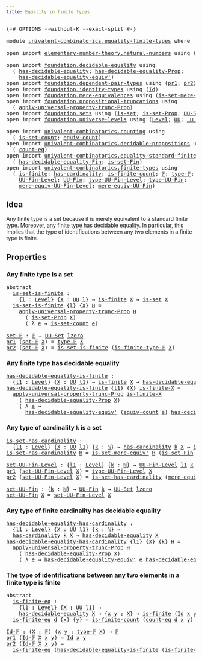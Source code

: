 ```yaml
---
title: Equality in finite types
---
```


<pre class="Agda"><a id="50" class="Symbol">{-#</a> <a id="54" class="Keyword">OPTIONS</a> <a id="62" class="Pragma">--without-K</a> <a id="74" class="Pragma">--exact-split</a> <a id="88" class="Symbol">#-}</a>

<a id="93" class="Keyword">module</a> <a id="100" href="univalent-combinatorics.equality-finite-types.html" class="Module">univalent-combinatorics.equality-finite-types</a> <a id="146" class="Keyword">where</a>

<a id="153" class="Keyword">open</a> <a id="158" class="Keyword">import</a> <a id="165" href="elementary-number-theory.natural-numbers.html" class="Module">elementary-number-theory.natural-numbers</a> <a id="206" class="Keyword">using</a> <a id="212" class="Symbol">(</a><a id="213" href="elementary-number-theory.natural-numbers.html#1444" class="Datatype">ℕ</a><a id="214" class="Symbol">)</a>

<a id="217" class="Keyword">open</a> <a id="222" class="Keyword">import</a> <a id="229" href="foundation.decidable-equality.html" class="Module">foundation.decidable-equality</a> <a id="259" class="Keyword">using</a>
  <a id="267" class="Symbol">(</a> <a id="269" href="foundation.decidable-equality.html#1785" class="Function">has-decidable-equality</a><a id="291" class="Symbol">;</a> <a id="293" href="foundation.decidable-equality.html#7766" class="Function">has-decidable-equality-Prop</a><a id="320" class="Symbol">;</a>
    <a id="326" href="foundation.decidable-equality.html#4811" class="Function">has-decidable-equality-equiv&#39;</a><a id="355" class="Symbol">)</a>
<a id="357" class="Keyword">open</a> <a id="362" class="Keyword">import</a> <a id="369" href="foundation.dependent-pair-types.html" class="Module">foundation.dependent-pair-types</a> <a id="401" class="Keyword">using</a> <a id="407" class="Symbol">(</a><a id="408" href="foundation-core.dependent-pair-types.html#592" class="Field">pr1</a><a id="411" class="Symbol">;</a> <a id="413" href="foundation-core.dependent-pair-types.html#604" class="Field">pr2</a><a id="416" class="Symbol">)</a>
<a id="418" class="Keyword">open</a> <a id="423" class="Keyword">import</a> <a id="430" href="foundation.identity-types.html" class="Module">foundation.identity-types</a> <a id="456" class="Keyword">using</a> <a id="462" class="Symbol">(</a><a id="463" href="foundation-core.identity-types.html#641" class="Datatype">Id</a><a id="465" class="Symbol">)</a>
<a id="467" class="Keyword">open</a> <a id="472" class="Keyword">import</a> <a id="479" href="foundation.mere-equivalences.html" class="Module">foundation.mere-equivalences</a> <a id="508" class="Keyword">using</a> <a id="514" class="Symbol">(</a><a id="515" href="foundation.mere-equivalences.html#3465" class="Function">is-set-mere-equiv&#39;</a><a id="533" class="Symbol">)</a>
<a id="535" class="Keyword">open</a> <a id="540" class="Keyword">import</a> <a id="547" href="foundation.propositional-truncations.html" class="Module">foundation.propositional-truncations</a> <a id="584" class="Keyword">using</a>
  <a id="592" class="Symbol">(</a> <a id="594" href="foundation.propositional-truncations.html#5581" class="Function">apply-universal-property-trunc-Prop</a><a id="629" class="Symbol">)</a>
<a id="631" class="Keyword">open</a> <a id="636" class="Keyword">import</a> <a id="643" href="foundation.sets.html" class="Module">foundation.sets</a> <a id="659" class="Keyword">using</a> <a id="665" class="Symbol">(</a><a id="666" href="foundation-core.sets.html#1099" class="Function">is-set</a><a id="672" class="Symbol">;</a> <a id="674" href="foundation.sets.html#2150" class="Function">is-set-Prop</a><a id="685" class="Symbol">;</a> <a id="687" href="foundation-core.sets.html#1177" class="Function">UU-Set</a><a id="693" class="Symbol">)</a>
<a id="695" class="Keyword">open</a> <a id="700" class="Keyword">import</a> <a id="707" href="foundation.universe-levels.html" class="Module">foundation.universe-levels</a> <a id="734" class="Keyword">using</a> <a id="740" class="Symbol">(</a><a id="741" href="Agda.Primitive.html#597" class="Postulate">Level</a><a id="746" class="Symbol">;</a> <a id="748" href="foundation-core.universe-levels.html#222" class="Primitive">UU</a><a id="750" class="Symbol">;</a> <a id="752" href="Agda.Primitive.html#810" class="Primitive Operator">_⊔_</a><a id="755" class="Symbol">;</a> <a id="757" href="Agda.Primitive.html#764" class="Primitive">lzero</a><a id="762" class="Symbol">)</a>

<a id="765" class="Keyword">open</a> <a id="770" class="Keyword">import</a> <a id="777" href="univalent-combinatorics.counting.html" class="Module">univalent-combinatorics.counting</a> <a id="810" class="Keyword">using</a>
  <a id="818" class="Symbol">(</a> <a id="820" href="univalent-combinatorics.counting.html#2336" class="Function">is-set-count</a><a id="832" class="Symbol">;</a> <a id="834" href="univalent-combinatorics.counting.html#1956" class="Function">equiv-count</a><a id="845" class="Symbol">)</a>
<a id="847" class="Keyword">open</a> <a id="852" class="Keyword">import</a> <a id="859" href="univalent-combinatorics.decidable-propositions.html" class="Module">univalent-combinatorics.decidable-propositions</a> <a id="906" class="Keyword">using</a>
  <a id="914" class="Symbol">(</a> <a id="916" href="univalent-combinatorics.decidable-propositions.html#2360" class="Function">count-eq</a><a id="924" class="Symbol">)</a>
<a id="926" class="Keyword">open</a> <a id="931" class="Keyword">import</a> <a id="938" href="univalent-combinatorics.equality-standard-finite-types.html" class="Module">univalent-combinatorics.equality-standard-finite-types</a> <a id="993" class="Keyword">using</a>
  <a id="1001" class="Symbol">(</a> <a id="1003" href="univalent-combinatorics.equality-standard-finite-types.html#2893" class="Function">has-decidable-equality-Fin</a><a id="1029" class="Symbol">;</a> <a id="1031" href="univalent-combinatorics.equality-standard-finite-types.html#3633" class="Function">is-set-Fin</a><a id="1041" class="Symbol">)</a>
<a id="1043" class="Keyword">open</a> <a id="1048" class="Keyword">import</a> <a id="1055" href="univalent-combinatorics.finite-types.html" class="Module">univalent-combinatorics.finite-types</a> <a id="1092" class="Keyword">using</a>
  <a id="1100" class="Symbol">(</a> <a id="1102" href="univalent-combinatorics.finite-types.html#3715" class="Function">is-finite</a><a id="1111" class="Symbol">;</a> <a id="1113" href="univalent-combinatorics.finite-types.html#4443" class="Function">has-cardinality</a><a id="1128" class="Symbol">;</a> <a id="1130" href="univalent-combinatorics.finite-types.html#3954" class="Function">is-finite-count</a><a id="1145" class="Symbol">;</a> <a id="1147" href="univalent-combinatorics.finite-types.html#4106" class="Function">𝔽</a><a id="1148" class="Symbol">;</a> <a id="1150" href="univalent-combinatorics.finite-types.html#4154" class="Function">type-𝔽</a><a id="1156" class="Symbol">;</a> <a id="1158" href="univalent-combinatorics.finite-types.html#4205" class="Function">is-finite-type-𝔽</a><a id="1174" class="Symbol">;</a>
    <a id="1180" href="univalent-combinatorics.finite-types.html#4620" class="Function">UU-Fin-Level</a><a id="1192" class="Symbol">;</a> <a id="1194" href="univalent-combinatorics.finite-types.html#5061" class="Function">UU-Fin</a><a id="1200" class="Symbol">;</a> <a id="1202" href="univalent-combinatorics.finite-types.html#4715" class="Function">type-UU-Fin-Level</a><a id="1219" class="Symbol">;</a> <a id="1221" href="univalent-combinatorics.finite-types.html#5123" class="Function">type-UU-Fin</a><a id="1232" class="Symbol">;</a>
    <a id="1238" href="univalent-combinatorics.finite-types.html#4821" class="Function">mere-equiv-UU-Fin-Level</a><a id="1261" class="Symbol">;</a> <a id="1263" href="univalent-combinatorics.finite-types.html#5201" class="Function">mere-equiv-UU-Fin</a><a id="1280" class="Symbol">)</a>
</pre>
## Idea

Any finite type is a set because it is merely equivalent to a standard finite type. Moreover, any finite type has decidable equality. In particular, this implies that the type of identifications between any two elements in a finite type is finite.

## Properties

### Any finite type is a set

<pre class="Agda"><a id="1598" class="Keyword">abstract</a>
  <a id="is-set-is-finite"></a><a id="1609" href="univalent-combinatorics.equality-finite-types.html#1609" class="Function">is-set-is-finite</a> <a id="1626" class="Symbol">:</a>
    <a id="1632" class="Symbol">{</a><a id="1633" href="univalent-combinatorics.equality-finite-types.html#1633" class="Bound">l</a> <a id="1635" class="Symbol">:</a> <a id="1637" href="Agda.Primitive.html#597" class="Postulate">Level</a><a id="1642" class="Symbol">}</a> <a id="1644" class="Symbol">{</a><a id="1645" href="univalent-combinatorics.equality-finite-types.html#1645" class="Bound">X</a> <a id="1647" class="Symbol">:</a> <a id="1649" href="foundation-core.universe-levels.html#222" class="Primitive">UU</a> <a id="1652" href="univalent-combinatorics.equality-finite-types.html#1633" class="Bound">l</a><a id="1653" class="Symbol">}</a> <a id="1655" class="Symbol">→</a> <a id="1657" href="univalent-combinatorics.finite-types.html#3715" class="Function">is-finite</a> <a id="1667" href="univalent-combinatorics.equality-finite-types.html#1645" class="Bound">X</a> <a id="1669" class="Symbol">→</a> <a id="1671" href="foundation-core.sets.html#1099" class="Function">is-set</a> <a id="1678" href="univalent-combinatorics.equality-finite-types.html#1645" class="Bound">X</a>
  <a id="1682" href="univalent-combinatorics.equality-finite-types.html#1609" class="Function">is-set-is-finite</a> <a id="1699" class="Symbol">{</a><a id="1700" href="univalent-combinatorics.equality-finite-types.html#1700" class="Bound">l</a><a id="1701" class="Symbol">}</a> <a id="1703" class="Symbol">{</a><a id="1704" href="univalent-combinatorics.equality-finite-types.html#1704" class="Bound">X</a><a id="1705" class="Symbol">}</a> <a id="1707" href="univalent-combinatorics.equality-finite-types.html#1707" class="Bound">H</a> <a id="1709" class="Symbol">=</a>
    <a id="1715" href="foundation.propositional-truncations.html#5581" class="Function">apply-universal-property-trunc-Prop</a> <a id="1751" href="univalent-combinatorics.equality-finite-types.html#1707" class="Bound">H</a>
      <a id="1759" class="Symbol">(</a> <a id="1761" href="foundation.sets.html#2150" class="Function">is-set-Prop</a> <a id="1773" href="univalent-combinatorics.equality-finite-types.html#1704" class="Bound">X</a><a id="1774" class="Symbol">)</a>
      <a id="1782" class="Symbol">(</a> <a id="1784" class="Symbol">λ</a> <a id="1786" href="univalent-combinatorics.equality-finite-types.html#1786" class="Bound">e</a> <a id="1788" class="Symbol">→</a> <a id="1790" href="univalent-combinatorics.counting.html#2336" class="Function">is-set-count</a> <a id="1803" href="univalent-combinatorics.equality-finite-types.html#1786" class="Bound">e</a><a id="1804" class="Symbol">)</a>

<a id="set-𝔽"></a><a id="1807" href="univalent-combinatorics.equality-finite-types.html#1807" class="Function">set-𝔽</a> <a id="1813" class="Symbol">:</a> <a id="1815" href="univalent-combinatorics.finite-types.html#4106" class="Function">𝔽</a> <a id="1817" class="Symbol">→</a> <a id="1819" href="foundation-core.sets.html#1177" class="Function">UU-Set</a> <a id="1826" href="Agda.Primitive.html#764" class="Primitive">lzero</a>
<a id="1832" href="foundation-core.dependent-pair-types.html#592" class="Field">pr1</a> <a id="1836" class="Symbol">(</a><a id="1837" href="univalent-combinatorics.equality-finite-types.html#1807" class="Function">set-𝔽</a> <a id="1843" href="univalent-combinatorics.equality-finite-types.html#1843" class="Bound">X</a><a id="1844" class="Symbol">)</a> <a id="1846" class="Symbol">=</a> <a id="1848" href="univalent-combinatorics.finite-types.html#4154" class="Function">type-𝔽</a> <a id="1855" href="univalent-combinatorics.equality-finite-types.html#1843" class="Bound">X</a>
<a id="1857" href="foundation-core.dependent-pair-types.html#604" class="Field">pr2</a> <a id="1861" class="Symbol">(</a><a id="1862" href="univalent-combinatorics.equality-finite-types.html#1807" class="Function">set-𝔽</a> <a id="1868" href="univalent-combinatorics.equality-finite-types.html#1868" class="Bound">X</a><a id="1869" class="Symbol">)</a> <a id="1871" class="Symbol">=</a> <a id="1873" href="univalent-combinatorics.equality-finite-types.html#1609" class="Function">is-set-is-finite</a> <a id="1890" class="Symbol">(</a><a id="1891" href="univalent-combinatorics.finite-types.html#4205" class="Function">is-finite-type-𝔽</a> <a id="1908" href="univalent-combinatorics.equality-finite-types.html#1868" class="Bound">X</a><a id="1909" class="Symbol">)</a>
</pre>
### Any finite type has decidable equality

<pre class="Agda"><a id="has-decidable-equality-is-finite"></a><a id="1968" href="univalent-combinatorics.equality-finite-types.html#1968" class="Function">has-decidable-equality-is-finite</a> <a id="2001" class="Symbol">:</a>
  <a id="2005" class="Symbol">{</a><a id="2006" href="univalent-combinatorics.equality-finite-types.html#2006" class="Bound">l1</a> <a id="2009" class="Symbol">:</a> <a id="2011" href="Agda.Primitive.html#597" class="Postulate">Level</a><a id="2016" class="Symbol">}</a> <a id="2018" class="Symbol">{</a><a id="2019" href="univalent-combinatorics.equality-finite-types.html#2019" class="Bound">X</a> <a id="2021" class="Symbol">:</a> <a id="2023" href="foundation-core.universe-levels.html#222" class="Primitive">UU</a> <a id="2026" href="univalent-combinatorics.equality-finite-types.html#2006" class="Bound">l1</a><a id="2028" class="Symbol">}</a> <a id="2030" class="Symbol">→</a> <a id="2032" href="univalent-combinatorics.finite-types.html#3715" class="Function">is-finite</a> <a id="2042" href="univalent-combinatorics.equality-finite-types.html#2019" class="Bound">X</a> <a id="2044" class="Symbol">→</a> <a id="2046" href="foundation.decidable-equality.html#1785" class="Function">has-decidable-equality</a> <a id="2069" href="univalent-combinatorics.equality-finite-types.html#2019" class="Bound">X</a>
<a id="2071" href="univalent-combinatorics.equality-finite-types.html#1968" class="Function">has-decidable-equality-is-finite</a> <a id="2104" class="Symbol">{</a><a id="2105" href="univalent-combinatorics.equality-finite-types.html#2105" class="Bound">l1</a><a id="2107" class="Symbol">}</a> <a id="2109" class="Symbol">{</a><a id="2110" href="univalent-combinatorics.equality-finite-types.html#2110" class="Bound">X</a><a id="2111" class="Symbol">}</a> <a id="2113" href="univalent-combinatorics.equality-finite-types.html#2113" class="Bound">is-finite-X</a> <a id="2125" class="Symbol">=</a>
  <a id="2129" href="foundation.propositional-truncations.html#5581" class="Function">apply-universal-property-trunc-Prop</a> <a id="2165" href="univalent-combinatorics.equality-finite-types.html#2113" class="Bound">is-finite-X</a>
    <a id="2181" class="Symbol">(</a> <a id="2183" href="foundation.decidable-equality.html#7766" class="Function">has-decidable-equality-Prop</a> <a id="2211" href="univalent-combinatorics.equality-finite-types.html#2110" class="Bound">X</a><a id="2212" class="Symbol">)</a>
    <a id="2218" class="Symbol">(</a> <a id="2220" class="Symbol">λ</a> <a id="2222" href="univalent-combinatorics.equality-finite-types.html#2222" class="Bound">e</a> <a id="2224" class="Symbol">→</a>
      <a id="2232" href="foundation.decidable-equality.html#4811" class="Function">has-decidable-equality-equiv&#39;</a> <a id="2262" class="Symbol">(</a><a id="2263" href="univalent-combinatorics.counting.html#1956" class="Function">equiv-count</a> <a id="2275" href="univalent-combinatorics.equality-finite-types.html#2222" class="Bound">e</a><a id="2276" class="Symbol">)</a> <a id="2278" href="univalent-combinatorics.equality-standard-finite-types.html#2893" class="Function">has-decidable-equality-Fin</a><a id="2304" class="Symbol">)</a>
</pre>
### Any type of cardinality `k` is a set

<pre class="Agda"><a id="is-set-has-cardinality"></a><a id="2361" href="univalent-combinatorics.equality-finite-types.html#2361" class="Function">is-set-has-cardinality</a> <a id="2384" class="Symbol">:</a>
  <a id="2388" class="Symbol">{</a><a id="2389" href="univalent-combinatorics.equality-finite-types.html#2389" class="Bound">l1</a> <a id="2392" class="Symbol">:</a> <a id="2394" href="Agda.Primitive.html#597" class="Postulate">Level</a><a id="2399" class="Symbol">}</a> <a id="2401" class="Symbol">{</a><a id="2402" href="univalent-combinatorics.equality-finite-types.html#2402" class="Bound">X</a> <a id="2404" class="Symbol">:</a> <a id="2406" href="foundation-core.universe-levels.html#222" class="Primitive">UU</a> <a id="2409" href="univalent-combinatorics.equality-finite-types.html#2389" class="Bound">l1</a><a id="2411" class="Symbol">}</a> <a id="2413" class="Symbol">{</a><a id="2414" href="univalent-combinatorics.equality-finite-types.html#2414" class="Bound">k</a> <a id="2416" class="Symbol">:</a> <a id="2418" href="elementary-number-theory.natural-numbers.html#1444" class="Datatype">ℕ</a><a id="2419" class="Symbol">}</a> <a id="2421" class="Symbol">→</a> <a id="2423" href="univalent-combinatorics.finite-types.html#4443" class="Function">has-cardinality</a> <a id="2439" href="univalent-combinatorics.equality-finite-types.html#2414" class="Bound">k</a> <a id="2441" href="univalent-combinatorics.equality-finite-types.html#2402" class="Bound">X</a> <a id="2443" class="Symbol">→</a> <a id="2445" href="foundation-core.sets.html#1099" class="Function">is-set</a> <a id="2452" href="univalent-combinatorics.equality-finite-types.html#2402" class="Bound">X</a>
<a id="2454" href="univalent-combinatorics.equality-finite-types.html#2361" class="Function">is-set-has-cardinality</a> <a id="2477" href="univalent-combinatorics.equality-finite-types.html#2477" class="Bound">H</a> <a id="2479" class="Symbol">=</a> <a id="2481" href="foundation.mere-equivalences.html#3465" class="Function">is-set-mere-equiv&#39;</a> <a id="2500" href="univalent-combinatorics.equality-finite-types.html#2477" class="Bound">H</a> <a id="2502" class="Symbol">(</a><a id="2503" href="univalent-combinatorics.equality-standard-finite-types.html#3633" class="Function">is-set-Fin</a> <a id="2514" class="Symbol">_)</a>

<a id="set-UU-Fin-Level"></a><a id="2518" href="univalent-combinatorics.equality-finite-types.html#2518" class="Function">set-UU-Fin-Level</a> <a id="2535" class="Symbol">:</a> <a id="2537" class="Symbol">{</a><a id="2538" href="univalent-combinatorics.equality-finite-types.html#2538" class="Bound">l1</a> <a id="2541" class="Symbol">:</a> <a id="2543" href="Agda.Primitive.html#597" class="Postulate">Level</a><a id="2548" class="Symbol">}</a> <a id="2550" class="Symbol">{</a><a id="2551" href="univalent-combinatorics.equality-finite-types.html#2551" class="Bound">k</a> <a id="2553" class="Symbol">:</a> <a id="2555" href="elementary-number-theory.natural-numbers.html#1444" class="Datatype">ℕ</a><a id="2556" class="Symbol">}</a> <a id="2558" class="Symbol">→</a> <a id="2560" href="univalent-combinatorics.finite-types.html#4620" class="Function">UU-Fin-Level</a> <a id="2573" href="univalent-combinatorics.equality-finite-types.html#2538" class="Bound">l1</a> <a id="2576" href="univalent-combinatorics.equality-finite-types.html#2551" class="Bound">k</a> <a id="2578" class="Symbol">→</a> <a id="2580" href="foundation-core.sets.html#1177" class="Function">UU-Set</a> <a id="2587" href="univalent-combinatorics.equality-finite-types.html#2538" class="Bound">l1</a>
<a id="2590" href="foundation-core.dependent-pair-types.html#592" class="Field">pr1</a> <a id="2594" class="Symbol">(</a><a id="2595" href="univalent-combinatorics.equality-finite-types.html#2518" class="Function">set-UU-Fin-Level</a> <a id="2612" href="univalent-combinatorics.equality-finite-types.html#2612" class="Bound">X</a><a id="2613" class="Symbol">)</a> <a id="2615" class="Symbol">=</a> <a id="2617" href="univalent-combinatorics.finite-types.html#4715" class="Function">type-UU-Fin-Level</a> <a id="2635" href="univalent-combinatorics.equality-finite-types.html#2612" class="Bound">X</a>
<a id="2637" href="foundation-core.dependent-pair-types.html#604" class="Field">pr2</a> <a id="2641" class="Symbol">(</a><a id="2642" href="univalent-combinatorics.equality-finite-types.html#2518" class="Function">set-UU-Fin-Level</a> <a id="2659" href="univalent-combinatorics.equality-finite-types.html#2659" class="Bound">X</a><a id="2660" class="Symbol">)</a> <a id="2662" class="Symbol">=</a> <a id="2664" href="univalent-combinatorics.equality-finite-types.html#2361" class="Function">is-set-has-cardinality</a> <a id="2687" class="Symbol">(</a><a id="2688" href="univalent-combinatorics.finite-types.html#4821" class="Function">mere-equiv-UU-Fin-Level</a> <a id="2712" href="univalent-combinatorics.equality-finite-types.html#2659" class="Bound">X</a><a id="2713" class="Symbol">)</a>

<a id="set-UU-Fin"></a><a id="2716" href="univalent-combinatorics.equality-finite-types.html#2716" class="Function">set-UU-Fin</a> <a id="2727" class="Symbol">:</a> <a id="2729" class="Symbol">{</a><a id="2730" href="univalent-combinatorics.equality-finite-types.html#2730" class="Bound">k</a> <a id="2732" class="Symbol">:</a> <a id="2734" href="elementary-number-theory.natural-numbers.html#1444" class="Datatype">ℕ</a><a id="2735" class="Symbol">}</a> <a id="2737" class="Symbol">→</a> <a id="2739" href="univalent-combinatorics.finite-types.html#5061" class="Function">UU-Fin</a> <a id="2746" href="univalent-combinatorics.equality-finite-types.html#2730" class="Bound">k</a> <a id="2748" class="Symbol">→</a> <a id="2750" href="foundation-core.sets.html#1177" class="Function">UU-Set</a> <a id="2757" href="Agda.Primitive.html#764" class="Primitive">lzero</a>
<a id="2763" href="univalent-combinatorics.equality-finite-types.html#2716" class="Function">set-UU-Fin</a> <a id="2774" href="univalent-combinatorics.equality-finite-types.html#2774" class="Bound">X</a> <a id="2776" class="Symbol">=</a> <a id="2778" href="univalent-combinatorics.equality-finite-types.html#2518" class="Function">set-UU-Fin-Level</a> <a id="2795" href="univalent-combinatorics.equality-finite-types.html#2774" class="Bound">X</a>
</pre>
### Any type of finite cardinality has decidable equality

<pre class="Agda"><a id="has-decidable-equality-has-cardinality"></a><a id="2869" href="univalent-combinatorics.equality-finite-types.html#2869" class="Function">has-decidable-equality-has-cardinality</a> <a id="2908" class="Symbol">:</a>
  <a id="2912" class="Symbol">{</a><a id="2913" href="univalent-combinatorics.equality-finite-types.html#2913" class="Bound">l1</a> <a id="2916" class="Symbol">:</a> <a id="2918" href="Agda.Primitive.html#597" class="Postulate">Level</a><a id="2923" class="Symbol">}</a> <a id="2925" class="Symbol">{</a><a id="2926" href="univalent-combinatorics.equality-finite-types.html#2926" class="Bound">X</a> <a id="2928" class="Symbol">:</a> <a id="2930" href="foundation-core.universe-levels.html#222" class="Primitive">UU</a> <a id="2933" href="univalent-combinatorics.equality-finite-types.html#2913" class="Bound">l1</a><a id="2935" class="Symbol">}</a> <a id="2937" class="Symbol">{</a><a id="2938" href="univalent-combinatorics.equality-finite-types.html#2938" class="Bound">k</a> <a id="2940" class="Symbol">:</a> <a id="2942" href="elementary-number-theory.natural-numbers.html#1444" class="Datatype">ℕ</a><a id="2943" class="Symbol">}</a> <a id="2945" class="Symbol">→</a>
  <a id="2949" href="univalent-combinatorics.finite-types.html#4443" class="Function">has-cardinality</a> <a id="2965" href="univalent-combinatorics.equality-finite-types.html#2938" class="Bound">k</a> <a id="2967" href="univalent-combinatorics.equality-finite-types.html#2926" class="Bound">X</a> <a id="2969" class="Symbol">→</a> <a id="2971" href="foundation.decidable-equality.html#1785" class="Function">has-decidable-equality</a> <a id="2994" href="univalent-combinatorics.equality-finite-types.html#2926" class="Bound">X</a>
<a id="2996" href="univalent-combinatorics.equality-finite-types.html#2869" class="Function">has-decidable-equality-has-cardinality</a> <a id="3035" class="Symbol">{</a><a id="3036" href="univalent-combinatorics.equality-finite-types.html#3036" class="Bound">l1</a><a id="3038" class="Symbol">}</a> <a id="3040" class="Symbol">{</a><a id="3041" href="univalent-combinatorics.equality-finite-types.html#3041" class="Bound">X</a><a id="3042" class="Symbol">}</a> <a id="3044" class="Symbol">{</a><a id="3045" href="univalent-combinatorics.equality-finite-types.html#3045" class="Bound">k</a><a id="3046" class="Symbol">}</a> <a id="3048" href="univalent-combinatorics.equality-finite-types.html#3048" class="Bound">H</a> <a id="3050" class="Symbol">=</a>
  <a id="3054" href="foundation.propositional-truncations.html#5581" class="Function">apply-universal-property-trunc-Prop</a> <a id="3090" href="univalent-combinatorics.equality-finite-types.html#3048" class="Bound">H</a>
    <a id="3096" class="Symbol">(</a> <a id="3098" href="foundation.decidable-equality.html#7766" class="Function">has-decidable-equality-Prop</a> <a id="3126" href="univalent-combinatorics.equality-finite-types.html#3041" class="Bound">X</a><a id="3127" class="Symbol">)</a>
    <a id="3133" class="Symbol">(</a> <a id="3135" class="Symbol">λ</a> <a id="3137" href="univalent-combinatorics.equality-finite-types.html#3137" class="Bound">e</a> <a id="3139" class="Symbol">→</a> <a id="3141" href="foundation.decidable-equality.html#4811" class="Function">has-decidable-equality-equiv&#39;</a> <a id="3171" href="univalent-combinatorics.equality-finite-types.html#3137" class="Bound">e</a> <a id="3173" href="univalent-combinatorics.equality-standard-finite-types.html#2893" class="Function">has-decidable-equality-Fin</a><a id="3199" class="Symbol">)</a>
</pre>
### The type of identifications between any two elements in a finite type is finite

<pre class="Agda"><a id="3299" class="Keyword">abstract</a>
  <a id="is-finite-eq"></a><a id="3310" href="univalent-combinatorics.equality-finite-types.html#3310" class="Function">is-finite-eq</a> <a id="3323" class="Symbol">:</a>
    <a id="3329" class="Symbol">{</a><a id="3330" href="univalent-combinatorics.equality-finite-types.html#3330" class="Bound">l1</a> <a id="3333" class="Symbol">:</a> <a id="3335" href="Agda.Primitive.html#597" class="Postulate">Level</a><a id="3340" class="Symbol">}</a> <a id="3342" class="Symbol">{</a><a id="3343" href="univalent-combinatorics.equality-finite-types.html#3343" class="Bound">X</a> <a id="3345" class="Symbol">:</a> <a id="3347" href="foundation-core.universe-levels.html#222" class="Primitive">UU</a> <a id="3350" href="univalent-combinatorics.equality-finite-types.html#3330" class="Bound">l1</a><a id="3352" class="Symbol">}</a> <a id="3354" class="Symbol">→</a>
    <a id="3360" href="foundation.decidable-equality.html#1785" class="Function">has-decidable-equality</a> <a id="3383" href="univalent-combinatorics.equality-finite-types.html#3343" class="Bound">X</a> <a id="3385" class="Symbol">→</a> <a id="3387" class="Symbol">{</a><a id="3388" href="univalent-combinatorics.equality-finite-types.html#3388" class="Bound">x</a> <a id="3390" href="univalent-combinatorics.equality-finite-types.html#3390" class="Bound">y</a> <a id="3392" class="Symbol">:</a> <a id="3394" href="univalent-combinatorics.equality-finite-types.html#3343" class="Bound">X</a><a id="3395" class="Symbol">}</a> <a id="3397" class="Symbol">→</a> <a id="3399" href="univalent-combinatorics.finite-types.html#3715" class="Function">is-finite</a> <a id="3409" class="Symbol">(</a><a id="3410" href="foundation-core.identity-types.html#641" class="Datatype">Id</a> <a id="3413" href="univalent-combinatorics.equality-finite-types.html#3388" class="Bound">x</a> <a id="3415" href="univalent-combinatorics.equality-finite-types.html#3390" class="Bound">y</a><a id="3416" class="Symbol">)</a>
  <a id="3420" href="univalent-combinatorics.equality-finite-types.html#3310" class="Function">is-finite-eq</a> <a id="3433" href="univalent-combinatorics.equality-finite-types.html#3433" class="Bound">d</a> <a id="3435" class="Symbol">{</a><a id="3436" href="univalent-combinatorics.equality-finite-types.html#3436" class="Bound">x</a><a id="3437" class="Symbol">}</a> <a id="3439" class="Symbol">{</a><a id="3440" href="univalent-combinatorics.equality-finite-types.html#3440" class="Bound">y</a><a id="3441" class="Symbol">}</a> <a id="3443" class="Symbol">=</a> <a id="3445" href="univalent-combinatorics.finite-types.html#3954" class="Function">is-finite-count</a> <a id="3461" class="Symbol">(</a><a id="3462" href="univalent-combinatorics.decidable-propositions.html#2360" class="Function">count-eq</a> <a id="3471" href="univalent-combinatorics.equality-finite-types.html#3433" class="Bound">d</a> <a id="3473" href="univalent-combinatorics.equality-finite-types.html#3436" class="Bound">x</a> <a id="3475" href="univalent-combinatorics.equality-finite-types.html#3440" class="Bound">y</a><a id="3476" class="Symbol">)</a>

<a id="Id-𝔽"></a><a id="3479" href="univalent-combinatorics.equality-finite-types.html#3479" class="Function">Id-𝔽</a> <a id="3484" class="Symbol">:</a> <a id="3486" class="Symbol">(</a><a id="3487" href="univalent-combinatorics.equality-finite-types.html#3487" class="Bound">X</a> <a id="3489" class="Symbol">:</a> <a id="3491" href="univalent-combinatorics.finite-types.html#4106" class="Function">𝔽</a><a id="3492" class="Symbol">)</a> <a id="3494" class="Symbol">(</a><a id="3495" href="univalent-combinatorics.equality-finite-types.html#3495" class="Bound">x</a> <a id="3497" href="univalent-combinatorics.equality-finite-types.html#3497" class="Bound">y</a> <a id="3499" class="Symbol">:</a> <a id="3501" href="univalent-combinatorics.finite-types.html#4154" class="Function">type-𝔽</a> <a id="3508" href="univalent-combinatorics.equality-finite-types.html#3487" class="Bound">X</a><a id="3509" class="Symbol">)</a> <a id="3511" class="Symbol">→</a> <a id="3513" href="univalent-combinatorics.finite-types.html#4106" class="Function">𝔽</a>
<a id="3515" href="foundation-core.dependent-pair-types.html#592" class="Field">pr1</a> <a id="3519" class="Symbol">(</a><a id="3520" href="univalent-combinatorics.equality-finite-types.html#3479" class="Function">Id-𝔽</a> <a id="3525" href="univalent-combinatorics.equality-finite-types.html#3525" class="Bound">X</a> <a id="3527" href="univalent-combinatorics.equality-finite-types.html#3527" class="Bound">x</a> <a id="3529" href="univalent-combinatorics.equality-finite-types.html#3529" class="Bound">y</a><a id="3530" class="Symbol">)</a> <a id="3532" class="Symbol">=</a> <a id="3534" href="foundation-core.identity-types.html#641" class="Datatype">Id</a> <a id="3537" href="univalent-combinatorics.equality-finite-types.html#3527" class="Bound">x</a> <a id="3539" href="univalent-combinatorics.equality-finite-types.html#3529" class="Bound">y</a>
<a id="3541" href="foundation-core.dependent-pair-types.html#604" class="Field">pr2</a> <a id="3545" class="Symbol">(</a><a id="3546" href="univalent-combinatorics.equality-finite-types.html#3479" class="Function">Id-𝔽</a> <a id="3551" href="univalent-combinatorics.equality-finite-types.html#3551" class="Bound">X</a> <a id="3553" href="univalent-combinatorics.equality-finite-types.html#3553" class="Bound">x</a> <a id="3555" href="univalent-combinatorics.equality-finite-types.html#3555" class="Bound">y</a><a id="3556" class="Symbol">)</a> <a id="3558" class="Symbol">=</a>
  <a id="3562" href="univalent-combinatorics.equality-finite-types.html#3310" class="Function">is-finite-eq</a> <a id="3575" class="Symbol">(</a><a id="3576" href="univalent-combinatorics.equality-finite-types.html#1968" class="Function">has-decidable-equality-is-finite</a> <a id="3609" class="Symbol">(</a><a id="3610" href="univalent-combinatorics.finite-types.html#4205" class="Function">is-finite-type-𝔽</a> <a id="3627" href="univalent-combinatorics.equality-finite-types.html#3551" class="Bound">X</a><a id="3628" class="Symbol">))</a>
</pre>